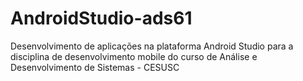 # AndroidStudio-ads61
Desenvolvimento de aplicações na plataforma Android Studio para a disciplina de desenvolvimento mobile do curso de Análise e Desenvolvimento de Sistemas - CESUSC
